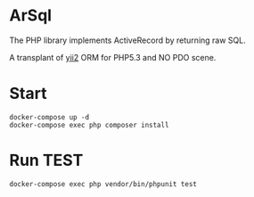 # ArSql

The PHP library implements ActiveRecord by returning raw SQL.

A transplant of [yii2](https://github.com/yiisoft/yii2) ORM for PHP5.3 and NO PDO scene.

# Start

```shell
docker-compose up -d
docker-compose exec php composer install
```

# Run TEST

```shell
docker-compose exec php vendor/bin/phpunit test
```
